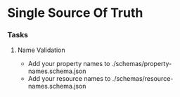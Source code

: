 # Single Source Of Truth

### Tasks

1. Name Validation

   - Add your property names to ./schemas/property-names.schema.json
   - Add your resource names to ./schemas/resource-names.schema.json

